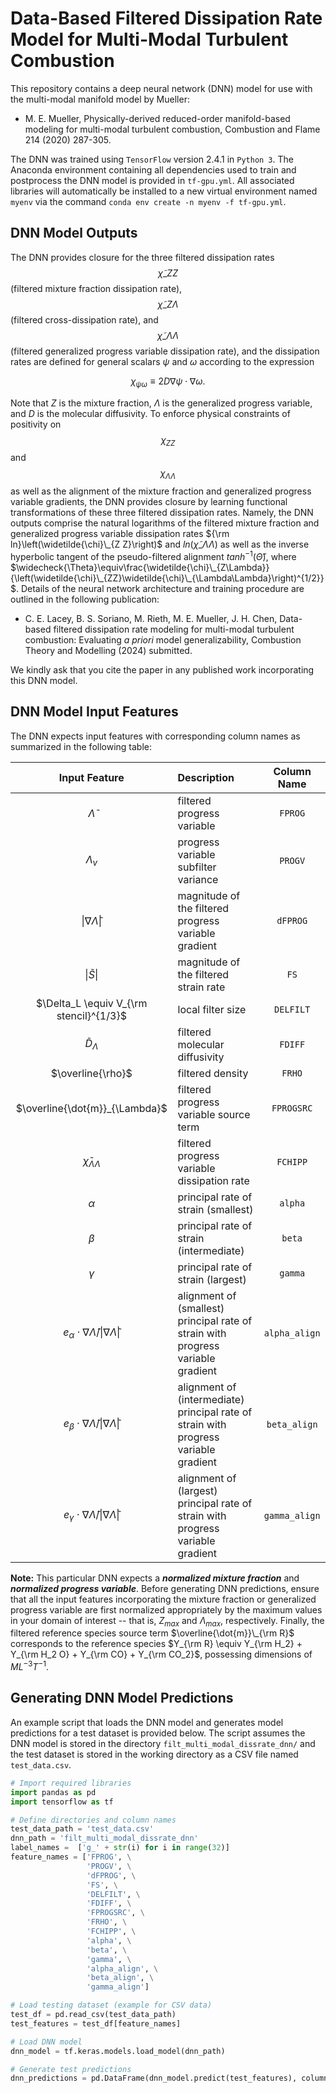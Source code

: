# Data-Based Filtered Dissipation Rate Model for Multi-Modal Turbulent Combustion

This repository contains a deep neural network (DNN) model for use with the multi-modal manifold model by Mueller:

- M. E. Mueller, Physically-derived reduced-order manifold-based modeling for multi-modal turbulent combustion, Combustion and Flame 214 (2020) 287-305.

The DNN was trained using ```TensorFlow``` version 2.4.1 in ```Python 3```. The Anaconda environment containing all dependencies used to train and postprocess the DNN model is provided in ```tf-gpu.yml```. All associated libraries will automatically be installed to a new virtual environment named ```myenv``` via the command ```conda env create -n myenv -f tf-gpu.yml```.


## DNN Model Outputs

The DNN provides closure for the three filtered dissipation rates $$\widetilde{\chi}\_{Z Z}$$ (filtered mixture fraction dissipation rate), $$\widetilde{\chi}\_{Z \Lambda}$$ (filtered cross-dissipation rate), and $$\widetilde{\chi}\_{\Lambda \Lambda}$$ (filtered generalized progress variable dissipation rate), and the dissipation rates are defined for general scalars $\psi$ and $\omega$ according to the expression

$$ \chi_{\psi \omega} \equiv 2 D \nabla \psi \cdot \nabla \omega.$$

Note that $Z$ is the mixture fraction, $\Lambda$ is the generalized progress variable, and $D$ is the molecular diffusivity. To enforce physical constraints of positivity on $$\chi_{ZZ}$$ and $$\chi_{\Lambda \Lambda}$$ as well as the alignment of the mixture fraction and generalized progress variable gradients, the DNN provides closure by learning functional transformations of these three filtered dissipation rates. Namely, the DNN outputs comprise the natural logarithms of the filtered mixture fraction and generalized progress variable dissipation rates ${\rm ln}\left(\widetilde{\chi}\_{Z Z}\right)$ and $ln\left(\widetilde{\chi}\_{\Lambda \Lambda}\right)$ as well as the inverse hyperbolic tangent of the pseudo-filtered alignment $tanh^{-1}\left(\check{\Theta}\right)$, where $\widecheck{\Theta}\equiv\frac{\widetilde{\chi}\_{Z\Lambda}}{\left(\widetilde{\chi}\_{ZZ}\widetilde{\chi}\_{\Lambda\Lambda}\right)^{1/2}}$. Details of the neural network architecture and training procedure are outlined in the following publication:

- C. E. Lacey, B. S. Soriano, M. Rieth, M. E. Mueller, J. H. Chen, Data-based filtered dissipation rate modeling for multi-modal turbulent combustion: Evaluating _a priori_ model generalizability, Combustion Theory and Modelling (2024) submitted.

We kindly ask that you cite the paper in any published work incorporating this DNN model.


## DNN Model Input Features

The DNN expects input features with corresponding column names as summarized in the following table:

| Input Feature | Description | Column Name   |
| :---:         |    :----   |        :---:   |
|   $\widetilde{\Lambda}$            | filtered progress variable                  |    ```FPROG```   |
|     $\Lambda_v$          | progress variable subfilter variance        |    ```PROGV```   |
|       $\lvert \nabla \widetilde \Lambda \rvert$        | magnitude of the filtered progress variable gradient                 |    ```dFPROG```  |
|        $\lvert \widetilde S \rvert$       | magnitude of the filtered strain rate        |    ```FS```      |
|        $\Delta_L \equiv V_{\rm stencil}^{1/3}$       | local filter size                 |    ```DELFILT``` |
|       $\widetilde{D}_{\Lambda}$        | filtered molecular diffusivity        |    ```FDIFF```   |
|       $\overline{\rho}$        | filtered density        |    ```FRHO```   |
|      $\overline{\dot{m}}_{\Lambda}$         | filtered progress variable source term                  |    ```FPROGSRC```|
|      $\widetilde \chi_{\Lambda \Lambda}$         | filtered progress variable dissipation rate       |    ```FCHIPP```  |
|      $\alpha$         | principal rate of strain (smallest)                 |    ```alpha```   |
|       $\beta$        | principal rate of strain (intermediate)        |    ```beta```    |
|      $\gamma$         | principal rate of strain (largest)                  |    ```gamma```   |
|        $e_{\alpha}\cdot \nabla \widetilde{\Lambda}/\lvert \nabla \widetilde{\Lambda}\rvert$       | alignment of (smallest) principal rate of strain with progress variable gradient        |    ```alpha_align```   |
|       $e_{\beta}\cdot \nabla \widetilde{\Lambda}/\lvert \nabla \widetilde{\Lambda}\rvert$        | alignment of (intermediate) principal rate of strain with progress variable gradient                  |    ```beta_align```    |
|       $e_{\gamma}\cdot \nabla \widetilde{\Lambda}/\lvert \nabla \widetilde{\Lambda}\rvert$        | alignment of (largest) principal rate of strain with progress variable gradient        |    ```gamma_align```   |

**Note:** This particular DNN expects a ***normalized mixture fraction*** and ***normalized progress variable***. Before generating DNN predictions, ensure that all the input features incorporating the mixture fraction or generalized progress variable are first normalized appropriately by the maximum values in your domain of interest -- that is, $Z_{max}$ and $\Lambda_{max}$, respectively. Finally, the filtered reference species source term $\overline{\dot{m}}\_{\rm R}$ corresponds to the reference species $Y_{\rm R} \equiv Y_{\rm H_2} + Y_{\rm H_2 O} + Y_{\rm CO} + Y_{\rm CO_2}$, possessing dimensions of $ML^{-3}T^{-1}$.

## Generating DNN Model Predictions

An example script that loads the DNN model and generates model predictions for a test dataset is provided below. The script assumes the DNN model is stored in the directory ```filt_multi_modal_dissrate_dnn/``` and the test dataset is stored in the working directory as a CSV file named ```test_data.csv```.

```python
# Import required libraries
import pandas as pd
import tensorflow as tf

# Define directories and column names
test_data_path = 'test_data.csv'
dnn_path = 'filt_multi_modal_dissrate_dnn'
label_names =  ['g_' + str(i) for i in range(32)]
feature_names = ['FPROG', \
                 'PROGV', \
                 'dFPROG', \
                 'FS', \
                 'DELFILT', \
                 'FDIFF', \
                 'FPROGSRC', \
                 'FRHO', \
                 'FCHIPP', \
                 'alpha', \
                 'beta', \
                 'gamma', \
                 'alpha_align', \
                 'beta_align', \
                 'gamma_align']

# Load testing dataset (example for CSV data)
test_df = pd.read_csv(test_data_path)
test_features = test_df[feature_names]

# Load DNN model
dnn_model = tf.keras.models.load_model(dnn_path)

# Generate test predictions
dnn_predictions = pd.DataFrame(dnn_model.predict(test_features), columns=label_names)

```
